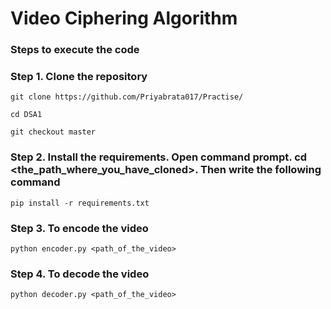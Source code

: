 # Video Ciphering Algorithm

### Steps to execute the code
### Step 1. Clone the repository 
```
git clone https://github.com/Priyabrata017/Practise/
```
```
cd DSA1
```
```
git checkout master
```


### Step 2. Install the requirements. Open command prompt. cd <the_path_where_you_have_cloned>. Then write the following command
```
pip install -r requirements.txt
```
### Step 3. To encode the video 
```
python encoder.py <path_of_the_video>
```
### Step 4. To decode the video 
```
python decoder.py <path_of_the_video>
```
